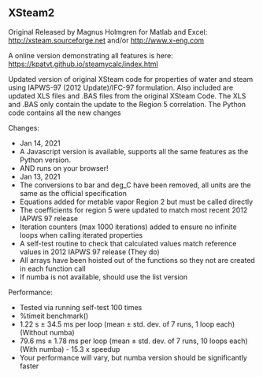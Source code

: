 XSteam2
-------

Original Released by Magnus Holmgren for Matlab and Excel:
<http://xsteam.sourceforge.net> and/or <http://www.x-eng.com>

A online version demonstrating all features is here:
https://kpatvt.github.io/steamycalc/index.html

Updated version of original XSteam code for properties of water and steam using IAPWS-97 (2012 Update)/IFC-97 
formulation. Also included are updated XLS files and .BAS files from the original XSteam Code.
The XLS and .BAS only contain the update to the Region 5 correlation.
The Python code contains all the new changes

Changes:
 * Jan 14, 2021
 * A Javascript version is available, supports all the same features as the Python version.
 * AND runs on your browser!
 * Jan 13, 2021
 * The conversions to bar and deg_C have been removed, all units are the same as the official specification
 * Equations added for metable vapor Region 2 but must be called directly
 * The coefficients for region 5 were updated to match most recent 2012 IAPWS 97 release
 * Iteration counters (max 1000 iterations) added to ensure no infinite loops when calling iterated properties
 * A self-test routine to check that calculated values match reference values in 2012 IAPWS 97 release (They do)
 * All arrays have been hoisted out of the functions so they not are created in each function call
 * If numba is not available, should use the list version

Performance:
 * Tested via running self-test 100 times
 * %timeit benchmark()
 * 1.22 s ± 34.5 ms per loop (mean ± std. dev. of 7 runs, 1 loop each) (Without numba)
 * 79.6 ms ± 1.78 ms per loop (mean ± std. dev. of 7 runs, 10 loops each) (With numba) - 15.3 x speedup
 * Your performance will vary, but numba version should be significantly faster